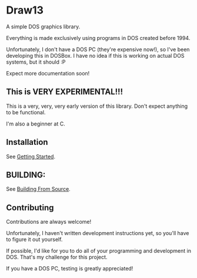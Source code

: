 
# Draw13

A simple DOS graphics library. 

Everything is made exclusively using programs in DOS created before 1994. 

Unfortunately, I don't have a DOS PC (they're expensive now!), so I've been developing this in DOSBox. I have no idea if this is working on actual DOS systems, but it should :P

Expect more documentation soon!

## This is VERY EXPERIMENTAL!!!
This is a very, very, very early version of this library. Don't expect anything to be functional.

I'm also a beginner at C. 

## Installation

See [Getting Started](https://draw13.readthedocs.io/en/latest/getting_started/).

## BUILDING:

See [Building From Source](https://draw13.readthedocs.io/en/latest/getting_started/#building-from-source).

## Contributing

Contributions are always welcome!

Unfortunately, I haven't written development instructions yet, so you'll have to figure it out yourself. 

If possible, I'd like for you to do all of your programming and development in DOS. That's my challenge for this project. 

If you have a DOS PC, testing is greatly appreciated! 
